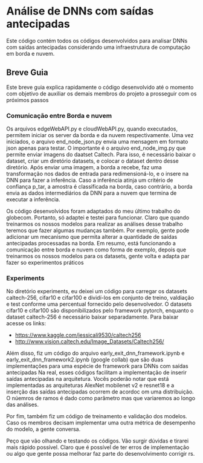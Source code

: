 # Análise de DNNs com saídas antecipadas
Este código contém todos os códigos desenvolvidos para analisar DNNs com saídas antecipadas considerando uma infraestrutura de computação em borda e nuvem.


## Breve Guia
Este breve guia explica rapidamente o código desenvolvido até o momento com objetivo de auxiliar os demais membros do projeto a prosseguir com os próximos passos

### Comunicação entre Borda e nuvem

Os arquivos edgeWebAPI.py e cloudWebAPI.py, quando executados, permitem iniciar os server da borda e da nuvem respectivamente. Uma vez iniciados, o arquivo end_node_json.py envia 
uma mensagem em formato json apenas para testar. O importante é o arquivo end_node_img.py que permite enviar imagens do daatset Caltech. Para isso, é necessário baixar o dataset,
criar um diretório datasets, e colocar o dataset dentro desse diretório. Após enviar uma imagem, a borda a recebe, faz uma transformação nos dados de entrada para redimensioná-lo,
e o insere na DNN para fazer a inferência. Caso a inferência atinja um critério de confiança p_tar, a amostra é classificada na borda, caso contrário, a borda envia as dados 
intermediários da DNN para a nuvem que termina de executar a inferência. 

Os código desenvolvidos foram adaptados do meu último trabalho do globecom. Portanto, só adaptei e testei para funcionar. Claro que quando treinarmos os nossos modelos para 
realizar as análises desse trabalho teremos que fazer algumas mudanças também. Por exemplo, gente pode adicionar um mecanismo que permita alterar a quantidade de saídas antecipadas
processadas na borda. Em resumo, está funcionando a comunicação entre borda e nuvem como forma de exemplo, depois que treinarmos os nossos modelos para os datasets, gente volta 
e adapta par fazer so experimentos práticos


### Experiments

No diretório experiments, eu deixei um código para carregar os datasets caltech-256, cifar10 e cifar100 e dividí-los em conjunto de treino, valdiação e test conforme uma percentual 
fornecido pelo desenvolvedor. O datasets cifar10 e cifar100 são disponibilizados pelo framework pytorch, enquanto o dataset caltech-256 é necessário baixar separadamente. 
Para baixar acesse os links:
* https://www.kaggle.com/jessicali9530/caltech256
* http://www.vision.caltech.edu/Image_Datasets/Caltech256/

Além disso, fiz um código do arquivo early_exit_dnn_framework.ipynb e early_exit_dnn_framework2.ipynb (google collab) que são duas implementações para uma espécie de framework para DNNs com saídas antecipadas
Na real, esses códigos facilitam a implementação de inserir saídas antecipadas na arquitetura. Vocês poderão notar que está implementadas as arquiteturas AlexNet mobilenet v2 e resnet18
e a inserção das saídas antecipadas ocorrem de acordoc om uma distribuição. O núemros de ramos é dado como parâmetro mas que variaremos ao longo das análises. 

Por fim, também fiz um código de treinamento e validação dos modelos. Caso os membros decisam implementar uma outra métrica de desempenho do modelo, a gente conversa. 

Peço que vão olhando e testando os códigos. Vão surgir dúvidas e tirarei mais rápido possível. Claro que é possível de ter erros de implementação ou algo que gente possa melhorar
faz parte do desenvolvimento corrigir rs. 












